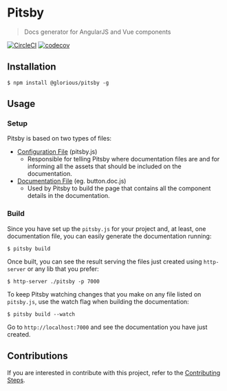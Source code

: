 # Pitsby
> Docs generator for AngularJS and Vue components

[![CircleCI](https://circleci.com/gh/glorious-codes/glorious-pitsby/tree/master.svg?style=svg)](https://circleci.com/gh/glorious-codes/glorious-pitsby/tree/master)
[![codecov](https://codecov.io/gh/glorious-codes/glorious-pitsby/branch/master/graph/badge.svg)](https://codecov.io/gh/glorious-codes/glorious-pitsby)

## Installation

```
$ npm install @glorious/pitsby -g
```

## Usage

### Setup

Pitsby is based on two types of files:

- [Configuration File]() (pitsby.js)
  - Responsible for telling Pitsby where documentation files are and for informing all the assets that should be included on the documentation.
- [Documentation File]() (eg. button.doc.js)
  - Used by Pitsby to build the page that contains all the component details in the documentation.

### Build

Since you have set up the `pitsby.js` for your project and, at least, one documentation file, you can easily generate the documentation running:
```
$ pitsby build
```

Once built, you can see the result serving the files just created using `http-server` or any lib that you prefer:
```
$ http-server ./pitsby -p 7000
```

To keep Pitsby watching changes that you make on any file listed on `pitsby.js`, use the watch flag when building the documentation:
```
$ pitsby build --watch
```

Go to `http://localhost:7000` and see the documentation you have just created.

## Contributions

If you are interested in contribute with this project, refer to the [Contributing Steps]().
